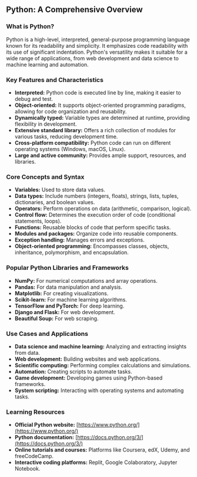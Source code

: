## Python: A Comprehensive Overview

### What is Python?
Python is a high-level, interpreted, general-purpose programming language known for its readability and simplicity. It emphasizes code readability with its use of significant indentation. Python's versatility makes it suitable for a wide range of applications, from web development and data science to machine learning and automation.

### Key Features and Characteristics
* **Interpreted:** Python code is executed line by line, making it easier to debug and test.
* **Object-oriented:** It supports object-oriented programming paradigms, allowing for code organization and reusability.
* **Dynamically typed:** Variable types are determined at runtime, providing flexibility in development.
* **Extensive standard library:** Offers a rich collection of modules for various tasks, reducing development time.
* **Cross-platform compatibility:** Python code can run on different operating systems (Windows, macOS, Linux).
* **Large and active community:** Provides ample support, resources, and libraries.

### Core Concepts and Syntax
* **Variables:** Used to store data values.
* **Data types:** Include numbers (integers, floats), strings, lists, tuples, dictionaries, and boolean values.
* **Operators:** Perform operations on data (arithmetic, comparison, logical).
* **Control flow:** Determines the execution order of code (conditional statements, loops).
* **Functions:** Reusable blocks of code that perform specific tasks.
* **Modules and packages:** Organize code into reusable components.
* **Exception handling:** Manages errors and exceptions.
* **Object-oriented programming:** Encompasses classes, objects, inheritance, polymorphism, and encapsulation.

### Popular Python Libraries and Frameworks
* **NumPy:** For numerical computations and array operations.
* **Pandas:** For data manipulation and analysis.
* **Matplotlib:** For creating visualizations.
* **Scikit-learn:** For machine learning algorithms.
* **TensorFlow and PyTorch:** For deep learning.
* **Django and Flask:** For web development.
* **Beautiful Soup:** For web scraping.

### Use Cases and Applications
* **Data science and machine learning:** Analyzing and extracting insights from data.
* **Web development:** Building websites and web applications.
* **Scientific computing:** Performing complex calculations and simulations.
* **Automation:** Creating scripts to automate tasks.
* **Game development:** Developing games using Python-based frameworks.
* **System scripting:** Interacting with operating systems and automating tasks.

### Learning Resources
* **Official Python website:** [https://www.python.org/](https://www.python.org/)
* **Python documentation:** [https://docs.python.org/3/](https://docs.python.org/3/)
* **Online tutorials and courses:** Platforms like Coursera, edX, Udemy, and freeCodeCamp.
* **Interactive coding platforms:** Replit, Google Colaboratory, Jupyter Notebook.


